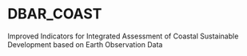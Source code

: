 # DBAR_COAST
Improved Indicators for Integrated Assessment of Coastal Sustainable Development based on Earth Observation Data
